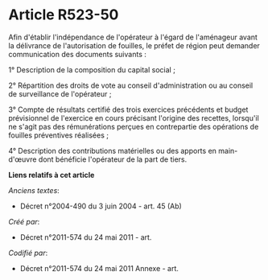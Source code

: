 # Article R523-50

Afin d'établir l'indépendance de l'opérateur à l'égard de l'aménageur avant la délivrance de l'autorisation de fouilles, le
préfet de région peut demander communication des documents suivants :

1° Description de la composition du capital social ;

2° Répartition des droits de vote au conseil d'administration ou au conseil de surveillance de l'opérateur ;

3° Compte de résultats certifié des trois exercices précédents et budget prévisionnel de l'exercice en cours précisant
l'origine des recettes, lorsqu'il ne s'agit pas des rémunérations perçues en contrepartie des opérations de fouilles
préventives réalisées ;

4° Description des contributions matérielles ou des apports en main-d'œuvre dont bénéficie l'opérateur de la part de tiers.

**Liens relatifs à cet article**

_Anciens textes_:

  - Décret n°2004-490 du 3 juin 2004 - art. 45 (Ab)

_Créé par_:

  - Décret n°2011-574 du 24 mai 2011  - art.

_Codifié par_:

  - Décret n°2011-574 du 24 mai 2011 Annexe - art.
